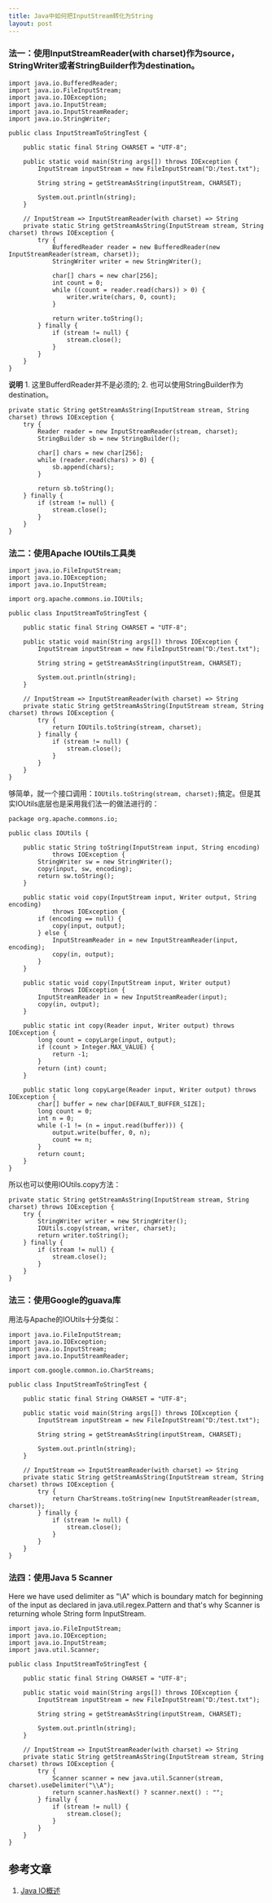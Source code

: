 ```yaml
---
title: Java中如何把InputStream转化为String
layout: post
---
```



### 法一：使用InputStreamReader(with charset)作为source，StringWriter或者StringBuilder作为destination。


	import java.io.BufferedReader;
	import java.io.FileInputStream;
	import java.io.IOException;
	import java.io.InputStream;
	import java.io.InputStreamReader;
	import java.io.StringWriter;

	public class InputStreamToStringTest {

	    public static final String CHARSET = "UTF-8";

	    public static void main(String args[]) throws IOException {
	        InputStream inputStream = new FileInputStream("D:/test.txt");

	        String string = getStreamAsString(inputStream, CHARSET);

	        System.out.println(string);
	    }

	    // InputStream => InputStreamReader(with charset) => String
	    private static String getStreamAsString(InputStream stream, String charset) throws IOException {
	        try {
	            BufferedReader reader = new BufferedReader(new InputStreamReader(stream, charset));
	            StringWriter writer = new StringWriter();

	            char[] chars = new char[256];
	            int count = 0;
	            while ((count = reader.read(chars)) > 0) {
	                writer.write(chars, 0, count);
	            }

	            return writer.toString();
	        } finally {
	            if (stream != null) {
	                stream.close();
	            }
	        }
	    }
	}


**说明** 1. 这里BufferdReader并不是必须的; 2. 也可以使用StringBuilder作为destination。

    private static String getStreamAsString(InputStream stream, String charset) throws IOException {
        try {
            Reader reader = new InputStreamReader(stream, charset);
            StringBuilder sb = new StringBuilder();

            char[] chars = new char[256];
            while (reader.read(chars) > 0) {
                sb.append(chars);
            }

            return sb.toString();
        } finally {
            if (stream != null) {
                stream.close();
            }
        }
    }


### 法二：使用Apache IOUtils工具类


	import java.io.FileInputStream;
	import java.io.IOException;
	import java.io.InputStream;

	import org.apache.commons.io.IOUtils;

	public class InputStreamToStringTest {

	    public static final String CHARSET = "UTF-8";

	    public static void main(String args[]) throws IOException {
	        InputStream inputStream = new FileInputStream("D:/test.txt");

	        String string = getStreamAsString(inputStream, CHARSET);

	        System.out.println(string);
	    }

	    // InputStream => InputStreamReader(with charset) => String
	    private static String getStreamAsString(InputStream stream, String charset) throws IOException {
	        try {
	            return IOUtils.toString(stream, charset);
	        } finally {
	            if (stream != null) {
	                stream.close();
	            }
	        }
	    }
	}

够简单，就一个接口调用：`IOUtils.toString(stream, charset);`搞定。但是其实IOUtils底层也是采用我们法一的做法进行的：

	package org.apache.commons.io;

	public class IOUtils {

		public static String toString(InputStream input, String encoding)
	            throws IOException {
	        StringWriter sw = new StringWriter();
	        copy(input, sw, encoding);
	        return sw.toString();
	    }

	    public static void copy(InputStream input, Writer output, String encoding)
	            throws IOException {
	        if (encoding == null) {
	            copy(input, output);
	        } else {
	            InputStreamReader in = new InputStreamReader(input, encoding);
	            copy(in, output);
	        }
	    }

	    public static void copy(InputStream input, Writer output)
	            throws IOException {
	        InputStreamReader in = new InputStreamReader(input);
	        copy(in, output);
	    }

	    public static int copy(Reader input, Writer output) throws IOException {
	        long count = copyLarge(input, output);
	        if (count > Integer.MAX_VALUE) {
	            return -1;
	        }
	        return (int) count;
	    }

	    public static long copyLarge(Reader input, Writer output) throws IOException {
	        char[] buffer = new char[DEFAULT_BUFFER_SIZE];
	        long count = 0;
	        int n = 0;
	        while (-1 != (n = input.read(buffer))) {
	            output.write(buffer, 0, n);
	            count += n;
	        }
	        return count;
	    }
	}


所以也可以使用IOUtils.copy方法：

    private static String getStreamAsString(InputStream stream, String charset) throws IOException {
        try {
            StringWriter writer = new StringWriter();
            IOUtils.copy(stream, writer, charset);
            return writer.toString();
        } finally {
            if (stream != null) {
                stream.close();
            }
        }
    }


### 法三：使用Google的guava库

用法与Apache的IOUtils十分类似：

	import java.io.FileInputStream;
	import java.io.IOException;
	import java.io.InputStream;
	import java.io.InputStreamReader;

	import com.google.common.io.CharStreams;

	public class InputStreamToStringTest {

	    public static final String CHARSET = "UTF-8";

	    public static void main(String args[]) throws IOException {
	        InputStream inputStream = new FileInputStream("D:/test.txt");

	        String string = getStreamAsString(inputStream, CHARSET);

	        System.out.println(string);
	    }

	    // InputStream => InputStreamReader(with charset) => String
	    private static String getStreamAsString(InputStream stream, String charset) throws IOException {
	        try {
	            return CharStreams.toString(new InputStreamReader(stream, charset));
	        } finally {
	            if (stream != null) {
	                stream.close();
	            }
	        }
	    }
	}

### 法四：使用Java 5 Scanner


Here we have used delimiter as "\A" which is boundary match for beginning of  the input as declared in java.util.regex.Pattern and that's why Scanner is returning whole String form InputStream.


	import java.io.FileInputStream;
	import java.io.IOException;
	import java.io.InputStream;
	import java.util.Scanner;

	public class InputStreamToStringTest {

	    public static final String CHARSET = "UTF-8";

	    public static void main(String args[]) throws IOException {
	        InputStream inputStream = new FileInputStream("D:/test.txt");

	        String string = getStreamAsString(inputStream, CHARSET);

	        System.out.println(string);
	    }

	    // InputStream => InputStreamReader(with charset) => String
	    private static String getStreamAsString(InputStream stream, String charset) throws IOException {
	        try {
	            Scanner scanner = new java.util.Scanner(stream, charset).useDelimiter("\\A");
	            return scanner.hasNext() ? scanner.next() : "";
	        } finally {
	            if (stream != null) {
	                stream.close();
	            }
	        }
	    }
	}


参考文章
--------

1. [Java IO概述](http://arganzheng.life/java-io.html)
